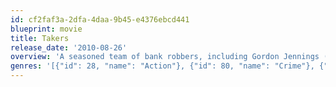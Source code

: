 ```yaml
---
id: cf2faf3a-2dfa-4daa-9b45-e4376ebcd441
blueprint: movie
title: Takers
release_date: '2010-08-26'
overview: 'A seasoned team of bank robbers, including Gordon Jennings (Idris Elba), John Rahway (Paul Walker), A.J. (Hayden Christensen), and brothers Jake (Michael Ealy) and Jesse Attica (Chris Brown) successfully complete their latest heist and lead a life of luxury while planning their next job. When Ghost (Tip T.I. Harris), a former member of their team, is released from prison he convinces the group to strike an armored car carrying $20 million. As the "Takers" carefully plot out their strategy and draw nearer to exacting the grand heist, a reckless police officer (Matt Dillon) inches closer to apprehending the criminals.'
genres: '[{"id": 28, "name": "Action"}, {"id": 80, "name": "Crime"}, {"id": 18, "name": "Drama"}, {"id": 53, "name": "Thriller"}]'
---
```

